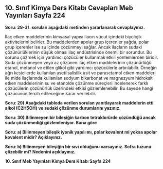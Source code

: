 ## 10. Sınıf Kimya Ders Kitabı Cevapları Meb Yayınları Sayfa 224

**Soru: 29-31. sorulan aşağıdaki metinden yararlanarak cevaplayınız.**

İlaç etken maddelerinin kimyasal yapısı ilacın vücut içindeki biyolojik aktivitelerini belirler. Bu maddelerden apolar grup içerenler yağda, polar grup içerenler ise su içinde çözünmeyi sağlar. Ancak ilaçların sudaki çözünürlüklerinin düşük olması ilaç endüstrisinde önemli bir sorundur. Bu sorunu çözmek için yardımcı çözücüler kullanmak etkili yöntemlerden biridir. Suda çözünmeyen veya az çözünen ilaç etken maddelerinin çözünürlüğü etanol, metanol ve etilen glikol gibi yardımcı çözücülerle artırılabilir. Örneğin ağrı kesicilerde kullanılan asetilsalisilik asit ve parasetamol etken maddeleri ile mide ilaçlarında kullanılan sodyum bikarbonat ve magnezyum hidroksit etken maddelerinin su ve etanolde çözünme süreçleri incelenerek farklı çözücülerin çözünürlük üzerindeki etkisi gözlemlenebilir. Bu sayede hangi çözücünün tercih edileceğine karar verilebilir.

**Soru: 29) Aşağıdaki tabloda verilen sorulan yanıtlayarak maddelerin etti alkol (C2H5OH) ve sudaki çözünme durumlarını yazınız.**

**Soru: 30) Bilinmeyen bir bileşiğin karbon tetraklorürde çözündüğü ancak suda çözünmediği gözlemleniyor. Buna göre**

**Soru: a) Bilinmeyen bileşik iyonik yapılı mı, polar kovalent mi yoksa apolar kovalent midir? Açıklayınız.**

**Soru: b) Bilinmeyen bileşiğin bir sıvı olduğunu varsayınız. Sofra tuzunu çözebilir mi? Nedenini açıklayınız.**

**10. Sınıf Meb Yayınları Kimya Ders Kitabı Sayfa 224**